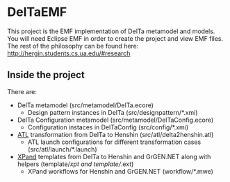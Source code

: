 # DelTaEMF

This project is the EMF implementation of DelTa metamodel and models. You will need Eclipse EMF in order to create the project and view EMF files. The rest of the philosophy can be found here: http://hergin.students.cs.ua.edu/#research

## Inside the project

There are:

- DelTa metamodel (src/metamodel/DelTa.ecore)
   - Design pattern instances in DelTa (src/designpattern/*.xmi)
- DelTa Configuration metamodel (src/metamodel/DelTaConfig.ecore)
  - Configuration instaces in DelTaConfig (src/config/*.xmi)
- [ATL] transformation from DelTa to Henshin (src/atl/delta2henshin.atl)
  - ATL launch configurations for different transformation cases (src/atl/launch/*.launch)
- [XPand] templates from DelTa to Henshin and GrGEN.NET along with helpers (template/*xpt and template/*.ext)
  - XPand workflows for Henshin and GrGEN.NET (workflow/*.mwe)

[ATL]: <https://eclipse.org/atl/>
[XPand]: <https://eclipse.org/modeling/m2t/?project=xpand>
